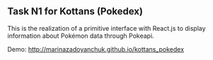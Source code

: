 
## Task N1 for Kottans (Pokedex)

This is the realization of a primitive interface with React.js to display information about Pokémon data through Pokeapi.

Demo: http://marinazadoyanchuk.github.io/kottans_pokedex